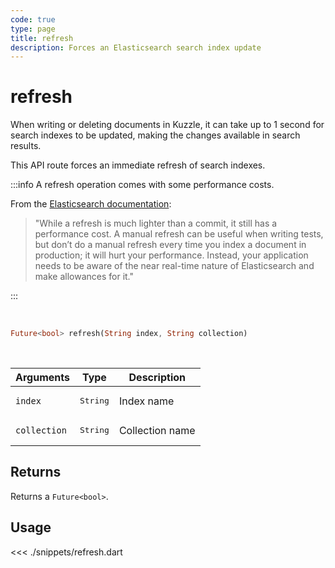 ```yaml
---
code: true
type: page
title: refresh
description: Forces an Elasticsearch search index update
---
```


# refresh

When writing or deleting documents in Kuzzle, it can take up to 1 second for search indexes to be updated, making the changes available in search results.

This API route forces an immediate refresh of search indexes.

:::info
A refresh operation comes with some performance costs.

From the [Elasticsearch documentation](https://www.elastic.co/guide/en/elasticsearch/reference/7.4/docs-refresh.html):
> "While a refresh is much lighter than a commit, it still has a performance cost. A manual refresh can be useful when writing tests, but don’t do a manual refresh every time you index a document in production; it will hurt your performance. Instead, your application needs to be aware of the near real-time nature of Elasticsearch and make allowances for it."

:::

<br/>

```dart
Future<bool> refresh(String index, String collection)
```

<br/>

| Arguments    | Type              | Description     |
| ------------ | ----------------- | --------------- |
| `index`      | <pre>String</pre> | Index name      |
| `collection` | <pre>String</pre> | Collection name |

## Returns

Returns a `Future<bool>`.

## Usage

<<< ./snippets/refresh.dart
